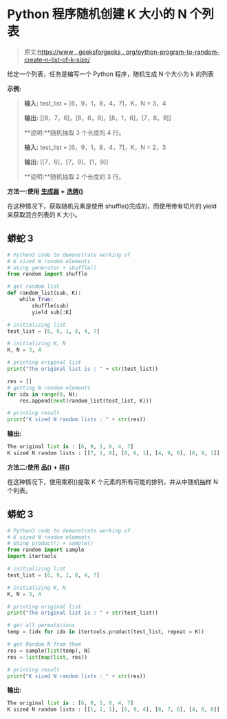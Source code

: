 # Python 程序随机创建 K 大小的 N 个列表

> 原文:[https://www . geeksforgeeks . org/python-program-to-random-create-n-list-of-k-size/](https://www.geeksforgeeks.org/python-program-to-randomly-create-n-lists-of-k-size/)

给定一个列表，任务是编写一个 Python 程序，随机生成 N 个大小为 k 的列表

**示例:**

> **输入:** test_list = [6，9，1，8，4，7]，K，N = 3，4
> 
> **输出:** [[8，7，6]，[8，6，9]，[8，1，6]，[7，8，9]]
> 
> **说明:**随机抽取 3 个长度的 4 行。
> 
> **输入:** test_list = [6，9，1，8，4，7]，K，N = 2，3
> 
> **输出:** [[7，6]，[7，9]，[1，9]]
> 
> **说明:**随机抽取 2 个长度的 3 行。

**方法一:使用** [**生成器**](https://www.geeksforgeeks.org/generators-in-python/) **+** [**洗牌()**](https://www.geeksforgeeks.org/random-shuffle-function-in-python/)

在这种情况下，获取随机元素是使用 shuffle()完成的，而使用带有切片的 yield 来获取混合列表的 K 大小。

## 蟒蛇 3

```py
# Python3 code to demonstrate working of
# K sized N random elements
# Using generator + shuffle()
from random import shuffle

# get random list 
def random_list(sub, K):
    while True:
        shuffle(sub)
        yield sub[:K]

# initializing list
test_list = [6, 9, 1, 8, 4, 7]

# initializing K, N 
K, N = 3, 4

# printing original list
print("The original list is : " + str(test_list))

res = []
# getting N random elements 
for idx in range(0, N):
    res.append(next(random_list(test_list, K)))

# printing result
print("K sized N random lists : " + str(res))
```

**输出:**

```py
The original list is : [6, 9, 1, 8, 4, 7]
K sized N random lists : [[7, 1, 8], [8, 6, 1], [4, 9, 6], [6, 9, 1]]
```

**方法二:使用** [**品()**](https://www.geeksforgeeks.org/python-itertools-product/) **+** [**样()**](https://www.geeksforgeeks.org/random-shuffle-function-in-python/)

在这种情况下，使用乘积()提取 K 个元素的所有可能的排列，并从中随机抽样 N 个列表。

## 蟒蛇 3

```py
# Python3 code to demonstrate working of
# K sized N random elements
# Using product() + sample()
from random import sample
import itertools

# initializing list
test_list = [6, 9, 1, 8, 4, 7]

# initializing K, N 
K, N = 3, 4

# printing original list
print("The original list is : " + str(test_list))

# get all permutations
temp = (idx for idx in itertools.product(test_list, repeat = K))

# get Random N from them
res = sample(list(temp), N)
res = list(map(list, res))

# printing result
print("K sized N random lists : " + str(res))
```

**输出:**

```py
The original list is : [6, 9, 1, 8, 4, 7]
K sized N random lists : [[1, 1, 1], [6, 9, 4], [8, 7, 6], [4, 8, 8]]
```